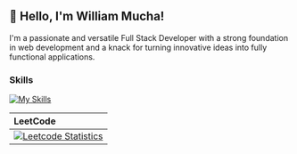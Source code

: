 ## 👋 Hello, I'm William Mucha!

I'm a passionate and versatile Full Stack Developer with a strong foundation in web development and a knack for turning innovative ideas into fully functional applications.

### Skills
[![My Skills](https://skillicons.dev/icons?i=js,py,html,css,jquery,express,nodejs,react,nextjs,flask,docker,mongodb,postgres,firebase,ts,github,nginx,aws,linux)](https://skillicons.dev)

| LeetCode                                                        |
| :-------------------------------------------------------------- |
| [![Leetcode Statistics][leetcode-statistics]][leetcode-profile] |

[leetcode-profile]: https://leetcode.com/WilliamFly
[leetcode-statistics]: https://leetcode.card.workers.dev/?username=WilliamFly
